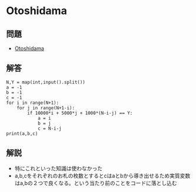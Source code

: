 # Otoshidama
## 問題
- [Otoshidama](https://atcoder.jp/contests/abc085/tasks/abc085_c)

## 解答
```
N,Y = map(int,input().split())
a = -1
b = -1
c = -1
for i in range(N+1):
    for j in range(N+1-i):
        if 10000*i + 5000*j + 1000*(N-i-j) == Y:
            a = i
            b = j
            c = N-i-j
print(a,b,c)
```
## 解説
- 特にこれといった知識は使わなかった
- a,b,cをそれぞれのお札の枚数とするとcはaとbから導き出せるため実質変数はa,bの２つで良くなる。という当たり前のことをコードに落とし込む